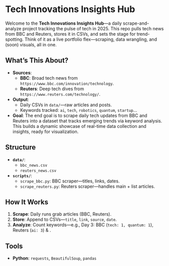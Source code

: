 # Tech Innovations Insights Hub

Welcome to the **Tech Innovations Insights Hub**—a daily scrape-and-analyze project tracking the pulse of tech in 2025. This repo pulls tech news from BBC and Reuters, stores it in CSVs, and sets the stage for trend-spotting. Think of it as a live portfolio flex—scraping, data wrangling, and (soon) visuals, all in one.

## What’s This About?

- **Sources**:
  - **BBC**: Broad tech news from `https://www.bbc.com/innovation/technology`.
  - **Reuters**: Deep tech dives from `https://www.reuters.com/technology/`.
- **Output**: 
  - Daily CSVs in `data/`—raw articles and posts.
  - Keywords tracked: `ai`, `tech`, `robotics`, `quantum`, `startup`...
- **Goal**:
    The end goal is to scrape daily tech updates from BBC and Reuters into a dataset that tracks emerging trends via keyword analysis. This builds a dynamic showcase of real-time data collection and insights, ready for visualization.

## Structure
- **`data/`**:
  - `bbc_news.csv` 
  - `reuters_news.csv`
- **`scripts/`**:
  - `scrape_bbc.py`: BBC scraper—titles, links, dates.
  - `scrape_reuters.py`: Reuters scraper—handles main + list articles.

## How It Works
1. **Scrape**: Daily runs grab articles (BBC, Reuters).
2. **Store**: Append to CSVs—`title`, `link`, `source`, `date`.
3. **Analyze**: Count keywords—e.g., Day 3: BBC (`tech: 1, quantum: 1`), Reuters (`ai: 3`) & .

## Tools
- **Python**: `requests`, `BeautifulSoup`, `pandas`